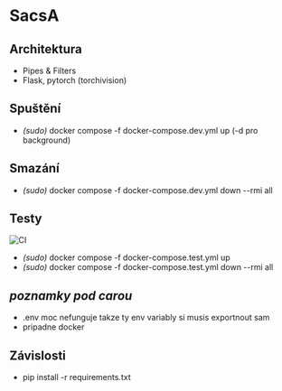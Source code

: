 # SacsA

## Architektura

- Pipes & Filters
- Flask, pytorch (torchivision)

## Spuštění
- *(sudo)* docker compose -f docker-compose.dev.yml up (-d pro background)

## Smazání
- *(sudo)* docker compose -f docker-compose.dev.yml down --rmi all

## Testy
![CI](https://github.com/Andromius/Diploma/actions/workflows/python-app.yml/badge.svg)

- *(sudo)* docker compose -f docker-compose.test.yml up
- *(sudo)* docker compose -f docker-compose.test.yml down --rmi all


## *poznamky pod carou*
- .env moc nefunguje takze ty env variably si musis exportnout sam
- pripadne docker

## Závislosti
- pip install -r requirements.txt
